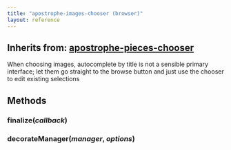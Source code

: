 ```yaml
---
title: "apostrophe-images-chooser (browser)"
layout: reference
---
```

## Inherits from: [apostrophe-pieces-chooser](../apostrophe-pieces/browser-apostrophe-pieces-chooser.html)
When choosing images, autocomplete by title is not a sensible primary
interface; let them go straight to the browse button and just use the
chooser to edit existing selections


## Methods
### finalize(*callback*)

### decorateManager(*manager*, *options*)

